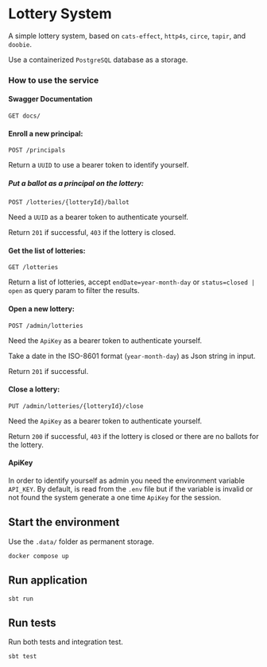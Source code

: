 # Lottery System

A simple lottery system, based on `cats-effect`, `http4s`, `circe`, `tapir`, and `doobie`.

Use a containerized `PostgreSQL` database as a storage.

### How to use the service
#### Swagger Documentation
```
GET docs/
```
#### Enroll a new principal:
```
POST /principals
```
Return a `UUID` to use a bearer token to identify yourself.

##### Put a ballot as a principal on the lottery:
```
POST /lotteries/{lotteryId}/ballot
```
Need a `UUID` as a bearer token to authenticate yourself.

Return `201` if successful, `403` if the lottery is closed.

#### Get the list of lotteries:
```
GET /lotteries
```
Return a list of lotteries, accept `endDate=year-month-day` or `status=closed | open`
as query param to filter the results.

#### Open a new lottery:
```
POST /admin/lotteries
```
Need the `ApiKey` as a bearer token to authenticate yourself.

Take a date in the ISO-8601 format (`year-month-day`) as Json string in input.

Return `201` if successful.

#### Close a lottery:
```
PUT /admin/lotteries/{lotteryId}/close
```
Need the `ApiKey` as a bearer token to authenticate yourself.

Return `200` if successful, `403` if the lottery is closed
or there are no ballots for the lottery.

#### ApiKey
In order to identify yourself as admin you need the environment variable `API_KEY`.
By default, is read from the `.env` file but if the variable is invalid or not found
the system generate a one time `ApiKey` for the session.

## Start the environment
Use the `.data/` folder as permanent storage.
```shell
docker compose up
```

## Run application

```shell
sbt run
```

## Run tests
Run both tests and integration test.
```shell
sbt test
```
